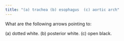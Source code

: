 ```yaml
---
title: "(a) trachea (b) esophagus  (c) aortic arch"
---
```

What are the following arrows pointing to:

(a) dotted white.
(b) posterior white.
(c) open black.

